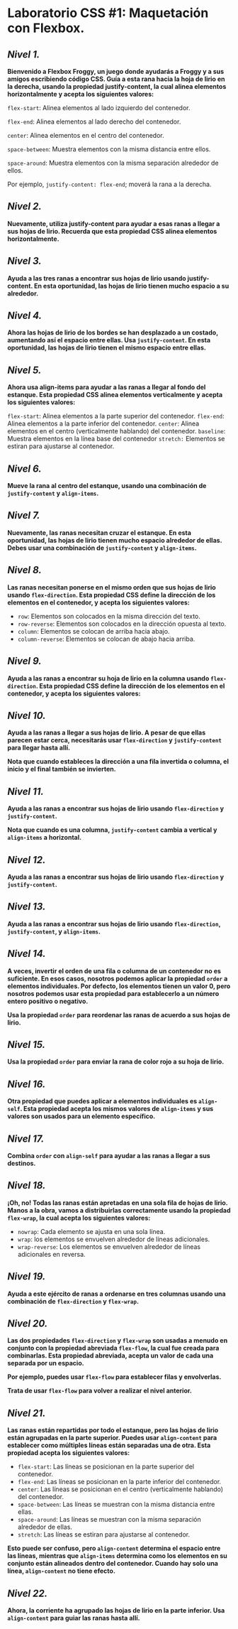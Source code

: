 # **Laboratorio CSS #1: Maquetación con Flexbox.**

## ***Nivel 1.***

**Bienvenido a Flexbox Froggy, un juego donde ayudarás a Froggy y a sus amigos escribiendo código CSS. Guía a esta rana hacia la hoja de lirio en la derecha, usando la propiedad justify-content, la cual alinea elementos horizontalmente y acepta los siguientes valores:**

`flex-start`: Alinea elementos al lado izquierdo del contenedor.

`flex-end`: Alinea elementos al lado derecho del contenedor.

`center`: Alinea elementos en el centro del contenedor.

`space-between`: Muestra elementos con la misma distancia entre ellos.

`space-around`: Muestra elementos con la misma separación alrededor de ellos.

Por ejemplo, `justify-content: flex-end`; moverá la rana a la derecha.


## ***Nivel 2.***

**Nuevamente, utiliza justify-content para ayudar a esas ranas a llegar a sus hojas de lirio. Recuerda que esta propiedad CSS alinea elementos horizontalmente.**


## ***Nivel 3.***

**Ayuda a las tres ranas a encontrar sus hojas de lirio usando justify-content. En esta oportunidad, las hojas de lirio tienen mucho espacio a su alrededor.**


## ***Nivel 4.***

**Ahora las hojas de lirio de los bordes se han desplazado a un costado, aumentando así el espacio entre ellas. Usa `justify-content`. En esta oportunidad, las hojas de lirio tienen el mismo espacio entre ellas.**

## ***Nivel 5.***

**Ahora usa align-items para ayudar a las ranas a llegar al fondo del estanque. Esta propiedad CSS alinea elementos verticalmente y acepta los siguientes valores:**

`flex-start`: Alinea elementos a la parte superior del contenedor.
`flex-end`: Alinea elementos a la parte inferior del contenedor.
`center`: Alinea elementos en el centro (verticalmente hablando) del contenedor.
`baseline`: Muestra elementos en la línea base del contenedor
`stretch:` Elementos se estiran para ajustarse al contenedor.

## ***Nivel 6.***

**Mueve la rana al centro del estanque, usando una combinación de `justify-content` y `align-items`.**

## ***Nivel 7.***

**Nuevamente, las ranas necesitan cruzar el estanque. En esta oportunidad, las hojas de lirio tienen mucho espacio alrededor de ellas. Debes usar una combinación de `justify-content` y `align-items`.**

## ***Nivel 8.***

**Las ranas necesitan ponerse en el mismo orden que sus hojas de lirio usando `flex-direction`. Esta propiedad CSS define la dirección de los elementos en el contenedor, y acepta los siguientes valores:**

- `row`: Elementos son colocados en la misma dirección del texto.
- `row-reverse`: Elementos son colocados en la dirección opuesta al texto.
- `column`: Elementos se colocan de arriba hacia abajo.
- `column-reverse`: Elementos se colocan de abajo hacia arriba.

## ***Nivel 9.***

**Ayuda a las ranas a encontrar su hoja de lirio en la columna usando `flex-direction`. Esta propiedad CSS define la dirección de los elementos en el contenedor, y acepta los siguientes valores:**

## ***Nivel 10.***

**Ayuda a las ranas a llegar a sus hojas de lirio. A pesar de que ellas parecen estar cerca, necesitarás usar `flex-direction` y `justify-content` para llegar hasta allí.**

**Nota que cuando estableces la dirección a una fila invertida o columna, el inicio y el final también se invierten.**

## ***Nivel 11.***

**Ayuda a las ranas a encontrar sus hojas de lirio usando `flex-direction` y `justify-content`.**

**Nota que cuando es una columna, `justify-content` cambia a vertical y `align-items` a horizontal.**

## ***Nivel 12.***

**Ayuda a las ranas a encontrar sus hojas de lirio usando `flex-direction` y `justify-content`.**

## ***Nivel 13.***

**Ayuda a las ranas a encontrar sus hojas de lirio usando `flex-direction`, `justify-content`, y `align-items`.**

## ***Nivel 14.***

**A veces, invertir el orden de una fila o columna de un contenedor no es suficiente. En esos casos, nosotros podemos aplicar la propiedad `order` a elementos individuales. Por defecto, los elementos tienen un valor 0, pero nosotros podemos usar esta propiedad para establecerlo a un número entero positivo o negativo.**

**Usa la propiedad `order` para reordenar las ranas de acuerdo a sus hojas de lirio.**

## ***Nivel 15.***

**Usa la propiedad `order` para enviar la rana de color rojo a su hoja de lirio.**

## ***Nivel 16.***

**Otra propiedad que puedes aplicar a elementos individuales es `align-self`. Esta propiedad acepta los mismos valores de `align-items` y sus valores son usados para un elemento específico.**

## ***Nivel 17.***

**Combina `order` con `align-self` para ayudar a las ranas a llegar a sus destinos.**

## ***Nivel 18.***

**¡Oh, no! Todas las ranas están apretadas en una sola fila de hojas de lirio. Manos a la obra, vamos a distribuirlas correctamente usando la propiedad `flex-wrap`, la cual acepta los siguientes valores:**

- `nowrap`: Cada elemento se ajusta en una sola línea.
- `wrap`: los elementos se envuelven alrededor de líneas adicionales.
- `wrap-reverse`: Los elementos se envuelven alrededor de líneas adicionales en reversa.

## ***Nivel 19.***

**Ayuda a este ejército de ranas a ordenarse en tres columnas usando una combinación de `flex-direction` y `flex-wrap`.**

## ***Nivel 20.***

**Las dos propiedades `flex-direction` y `flex-wrap` son usadas a menudo en conjunto con la propiedad abreviada `flex-flow`, la cual fue creada para combinarlas. Esta propiedad abreviada, acepta un valor de cada una separada por un espacio.**

**Por ejemplo, puedes usar `flex-flow` para establecer filas y envolverlas.**

**Trata de usar `flex-flow` para volver a realizar el nivel anterior.**

## ***Nivel 21.***

**Las ranas están repartidas por todo el estanque, pero las hojas de lirio están agrupadas en la parte superior. Puedes usar `align-content` para establecer como múltiples líneas están separadas una de otra. Esta propiedad acepta los siguientes valores:**

- `flex-start`: Las líneas se posicionan en la parte superior del contenedor.
- `flex-end`: Las líneas se posicionan en la parte inferior del contenedor.
- `center`: Las líneas se posicionan en el centro (verticalmente hablando) del contenedor.
- `space-between`: Las líneas se muestran con la misma distancia entre ellas.
- `space-around`: Las líneas se muestran con la misma separación alrededor de ellas.
- `stretch`: Las líneas se estiran para ajustarse al contenedor.

**Esto puede ser confuso, pero `align-content` determina el espacio entre las líneas, mientras que `align-items` determina como los elementos en su conjunto están alineados dentro del contenedor. Cuando hay solo una línea, `align-content` no tiene efecto.**

## ***Nivel 22.***

**Ahora, la corriente ha agrupado las hojas de lirio en la parte inferior. Usa `align-content` para guiar las ranas hasta allí.**

